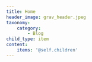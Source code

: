 ```yaml
---
title: Home
header_image: grav_header.jpeg
taxonomy:
    category:
        - Blog
child_type: item
content:
    items: '@self.children'
---
```


